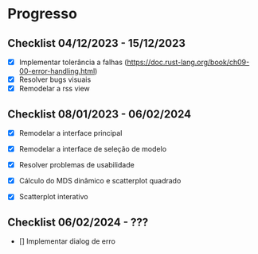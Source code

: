 # Progresso
## Checklist 04/12/2023 - 15/12/2023
- [x] Implementar tolerância a falhas (https://doc.rust-lang.org/book/ch09-00-error-handling.html)
- [x] Resolver bugs visuais
- [x] Remodelar a rss view

## Checklist 08/01/2023 - 06/02/2024
- [x] Remodelar a interface principal
- [x] Remodelar a interface de seleção de modelo
- [x] Resolver problemas de usabilidade
- [x] Cálculo do MDS dinâmico e scatterplot quadrado
- [x] Scatterplot interativo


## Checklist 06/02/2024 - ???
- [] Implementar dialog de erro